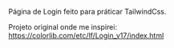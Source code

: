 Página de Login feito para práticar TailwindCss.

Projeto original onde me inspirei: https://colorlib.com/etc/lf/Login_v17/index.html
